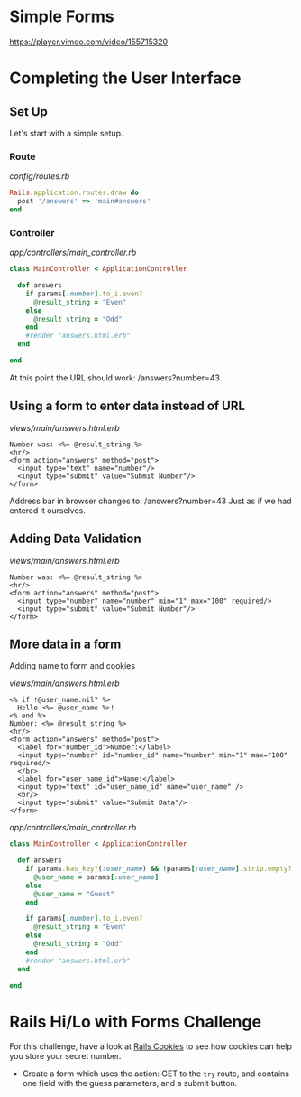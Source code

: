 # Simple Forms

https://player.vimeo.com/video/155715320

# Completing the User Interface

## Set Up
Let's start with a simple setup.

### Route

*config/routes.rb*

```ruby
Rails.application.routes.draw do
  post '/answers' => 'main#answers'
end
```

### Controller

*app/controllers/main_controller.rb*

```ruby
class MainController < ApplicationController

  def answers
    if params[:number].to_i.even?
      @result_string = "Even"
    else
      @result_string = "Odd"
    end
    #render "answers.html.erb"
  end

end
```

At this point the URL should work: /answers?number=43

## Using a form to enter data instead of URL

*views/main/answers.html.erb*

```erb
Number was: <%= @result_string %>
<hr/>
<form action="answers" method="post">
  <input type="text" name="number"/>
  <input type="submit" value="Submit Number"/>
</form>
```

Address bar in browser changes to: /answers?number=43
Just as if we had entered it ourselves.

## Adding Data Validation

*views/main/answers.html.erb*

```erb
Number was: <%= @result_string %>
<hr/>
<form action="answers" method="post">
  <input type="number" name="number" min="1" max="100" required/>
  <input type="submit" value="Submit Number"/>
</form>
```

## More data in a form
Adding name to form and cookies

*views/main/answers.html.erb*

```erb
<% if !@user_name.nil? %>
  Hello <%= @user_name %>!
<% end %>
Number: <%= @result_string %>
<hr/>
<form action="answers" method="post">
  <label for="number_id">Number:</label>
  <input type="number" id="number_id" name="number" min="1" max="100" required/>
  </br>
  <label for="user_name_id">Name:</label>
  <input type="text" id="user_name_id" name="user_name" />
  <br/>
  <input type="submit" value="Submit Data"/>
</form>
```

*app/controllers/main_controller.rb*

```ruby
class MainController < ApplicationController

  def answers
    if params.has_key?(:user_name) && !params[:user_name].strip.empty?
      @user_name = params[:user_name]
    else
      @user_name = "Guest"
    end

    if params[:number].to_i.even?
      @result_string = "Even"
    else
      @result_string = "Odd"
    end
    #render "answers.html.erb"
  end

end
```

# Rails Hi/Lo with Forms Challenge

For this challenge, have a look at [Rails Cookies](./04rails_cookies.md) to see how cookies can help you store your secret number.

 * Create a form which uses the action: GET to the `try` route, and contains one field with the guess parameters, and a submit button.
